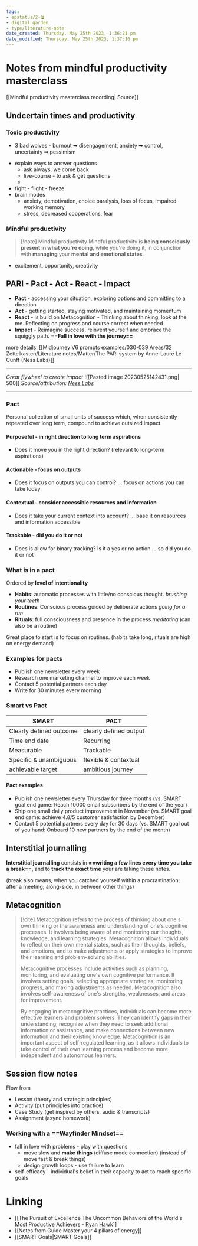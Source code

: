 ```yaml
---
tags: 
- epstatus/2-🪴
- digital_garden
- type/literature-note
date_created: Thursday, May 25th 2023, 1:36:21 pm
date_modified: Thursday, May 25th 2023, 1:37:16 pm
---
```

# Notes from mindful productivity masterclass
[[Mindful productivity masterclass recording| Source]]

## Undcertain times and productivity

### Toxic productivity
* 3 bad wolves - burnout ➡ disengagement, anxiety ➡ control, uncertainty ➡ pessimism
+ explain ways to answer questions
	+ ask always, we come back
	+ live-course - to ask & get questions
	+ 
+ fight - flight - freeze
+ brain modes
	+ anxiety, demotivation, choice paralysis, loss of focus, impaired working memory
	+ stress, decreased cooperations, fear

### Mindful productivity
> [!note] Mindful productivity
> Mindful productivity is **being consciously present in what you're doing**, while you're doing it, in conjunction with **managing** your **mental and emotional states**.

* excitement, opportunity, creativity

## PARI - Pact - Act - React - Impact
+  **Pact** - accessing your situation, exploring options and committing to a direction
+ **Act** - getting started, staying motivated, and maintaining momentum
+ **React** - is build on Metacognition - Thinking about thinking, look at the me. Reflecting on progress and course correct when needed
+ **Impact** - Reimagine success, reinvent yourself and embrace the squiggly path. **==Fall in love with the journey==**

more details: [[Midjourney V6 prompts examples/030-039 Areas/32 Zettelkasten/Literature notes/Matter/The PARI system by Anne-Laure Le Cunff (Ness Labs)]]

***
*Great flywheel to create impact*
![[Pasted image 20230525142431.png| 500]]
*Source/attribution: [Ness Labs](https://nesslabs.com/)*
***

### Pact
Personal collection of small units of success which, when consistently repeated over long term, compound to achieve outsized impact.
#### Purposeful - in right direction to long term aspirations
+ Does it move you in the right direction? (relevant to long-term aspirations)
#### Actionable - focus on outputs
+ Does it focus on outputs you can control? ... focus on actions you can take today
#### Contextual - consider accessible resources and information
+ Does it take your current context into account? ... base it on resources and information accessible
#### Trackable - did you do it or not
+ Does is allow for binary tracking? Is it a yes or no action ... so did you do it or not

### What is in a pact
Ordered by **level of intentionality**
+ **Habits**: automatic processes with little/no conscious thought. *brushing your teeth*
+ **Routines**: Conscious process guided by deliberate actions *going for a run*
+ **Rituals**: full consciousness and presence in the process *meditating* (can also be a routine)


Great place to start is to focus on routines. (habits take long, rituals are high on energy demand)

### Examples for pacts
+ Publish one newsletter every week
+ Research one marketing channel to improve each week
+ Contact 5 potential partners each day
+ Write for 30 minutes every morning

### Smart vs Pact

| SMART                   | PACT                   |
| ----------------------- | ---------------------- |
| Clearly defined outcome | clearly defined output |
| Time end date           | Recurring              |
| Measurable              | Trackable              |
| Specific & unambiguous  | flexible & contextual  |
| achievable target       | ambitious journey      |


#### Pact examples
+ Publish one newsletter every Thursday for three months (vs. SMART goal end game: Reach 10000 email subscribers by the end of the year)
+ Ship one small daily product improvement in November (vs. SMART goal end game: achieve 4.8/5 customer satisfaction by December)
+ Contact 5 potential partners every day for 30 days (vs. SMART goal out of you hand: Onboard 10 new partners by the end of the month)

## Interstitial journalling
**Interstitial journalling** consists in **==writing a few lines every time you take a break==**, and to **track the exact time** your are taking these notes.

(break also means, when you catched yourself within a procrastination; after a meeting; along-side, in between other things)

## Metacognition
> [!cite]
> Metacognition refers to the process of thinking about one's own thinking or the awareness and understanding of one's cognitive processes. It involves being aware of and monitoring our thoughts, knowledge, and learning strategies. Metacognition allows individuals to reflect on their own mental states, such as their thoughts, beliefs, and emotions, and to make adjustments or apply strategies to improve their learning and problem-solving abilities.
> 
> Metacognitive processes include activities such as planning, monitoring, and evaluating one's own cognitive performance. It involves setting goals, selecting appropriate strategies, monitoring progress, and making adjustments as needed. Metacognition also involves self-awareness of one's strengths, weaknesses, and areas for improvement.
> 
> By engaging in metacognitive practices, individuals can become more effective learners and problem solvers. They can identify gaps in their understanding, recognize when they need to seek additional information or assistance, and make connections between new information and their existing knowledge. Metacognition is an important aspect of self-regulated learning, as it allows individuals to take control of their own learning process and become more independent and autonomous learners.
> 

## Session flow notes
Flow from 
+ Lesson (theory and strategic principles) 
+ Activity (put principles into practice) 
+ Case Study (get inspired by others, audio & transcripts) 
+ Assignment (async homework)

### Working with a **==Wayfinder Mindset==**
+ fall in love with problems - play with questions
	+ move slow and **make things** (diffuse mode connection) (instead of move fast & break things)
	+ design growth loops - use failure to learn
+ self-efficacy - individual's belief in their capacity to act to reach specific goals



# Linking
+ [[The Pursuit of Excellence The Uncommon Behaviors of the World's Most Productive Achievers - Ryan Hawk]]
+ [[Notes from Guide Master your 4 pillars of energy]]
+ [[SMART Goals|SMART Goals]]



